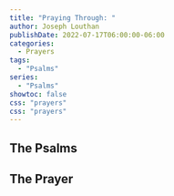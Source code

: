 ```yaml
---
title: "Praying Through: "
author: Joseph Louthan
publishDate: 2022-07-17T06:00:00-06:00
categories:
  - Prayers
tags:
  - "Psalms"
series:
  - "Psalms"
showtoc: false
css: "prayers"
css: "prayers"
---
```

## The Psalms



## The Prayer

<div style="font-variant: small-caps;">

</div>

```text

```

